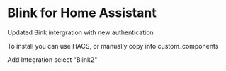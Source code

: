 # Blink for Home Assistant
Updated Bink intergration with new authentication

To install you can use HACS, or manually copy into custom_components

Add Integration select "Blink2"
